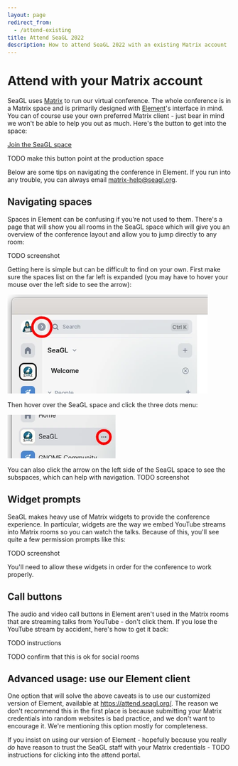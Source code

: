 ```yaml
---
layout: page
redirect_from:
  - /attend-existing
title: Attend SeaGL 2022
description: How to attend SeaGL 2022 with an existing Matrix account
---
```


# Attend with your Matrix account 

SeaGL uses [Matrix] to run our virtual conference. The whole conference is in a Matrix space and is primarily designed with [Element]'s interface in mind. You can of course use your own preferred Matrix client - just bear in mind we won't be able to help you out as much. Here's the button to get into the space:

<div class="text-center">
  <p><a class="btn btn-primary btn-large" href="https://matrix.to/#/#PuFN-2022:kvalhe.im">Join the SeaGL space</a></p>
</div>

TODO make this button point at the production space

Below are some tips on navigating the conference in Element. If you run into any trouble, you can always email <matrix-help@seagl.org>.

## Navigating spaces

Spaces in Element can be confusing if you're not used to them. There's a page that will show you all rooms in the SeaGL space which will give you an overview of the conference layout and allow you to jump directly to any room:

TODO screenshot

Getting here is simple but can be difficult to find on your own. First make sure the spaces list on the far left is expanded (you may have to hover your mouse over the left side to see the arrow):

<img class="align-center" alt="Screenshot of the top-left of the Element client pointing out the arrow directly to the right of the profile picture in the upper-left corner" src="/img/element-sidebar-arrow.webp" />

Then hover over the SeaGL space and click the three dots menu:

<img class="align-center" alt="Screenshot of the SeaGL space item in the Element left pane, with the three dots button at the right of the list item highlighted" src="/img/element-three-dots-menu.webp" />

You can also click the arrow on the left side of the SeaGL space to see the subspaces, which can help with navigation.
TODO screenshot

## Widget prompts

SeaGL makes heavy use of Matrix widgets to provide the conference experience. In particular, widgets are the way we embed YouTube streams into Matrix rooms so you can watch the talks. Because of this, you'll see quite a few permission prompts like this:

TODO screenshot

You'll need to allow these widgets in order for the conference to work properly.

## Call buttons

The audio and video call buttons in Element aren't used in the Matrix rooms that are streaming talks from YouTube - don't click them. If you lose the YouTube stream by accident, here's how to get it back:

TODO instructions

TODO confirm that this is ok for social rooms

## Advanced usage: use our Element client

One option that will solve the above caveats is to use our customized version of Element, available at https://attend.seagl.org/. The reason we don't recommend this in the first place is because submitting your Matrix credentials into random websites is bad practice, and we don't want to encourage it. We're mentioning this option mostly for completeness.

If you insist on using our version of Element - hopefully because you really _do_ have reason to trust the SeaGL staff with your Matrix credentials - TODO instructions for clicking into the attend portal.

[Element]: https://element.io/
[Matrix]: https://matrix.org/
